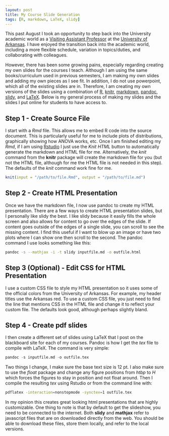 ```yaml
---
layout: post
title: My Course Slide Generation
tags: [R, markdown, LaTeX, slidy]
---
```


This past August I took an opportunity to step back into the University academic world as a [Visiting Assistant Professor](http://http://coehp.uark.edu/12216.php) at the [University of Arkansas](http://www.uark.edu).  I have enjoyed the transition back into the academic world, including a more flexible schedule, variation in topics/duties, and collaborating with colleagues.

However, there has been some growing pains, especially regarding creating my own slides for the courses I teach.  Although I am using the same books/curriculum used in previous semesters, I am making my own slides and adding my own pieces as I see fit.  In addition, I do not use powerpoint, which all of the existing slides are in.  Therefore, I am creating my own versions of the slides using a combination of [R](http://www.r-project.org/), [knitr](http://yihui.name/knitr/), [markdown](http://daringfireball.net/projects/markdown/), [pandoc](http://johnmacfarlane.net/pandoc/), [slidy](http://www.w3.org/Talks/Tools/Slidy2/), and [LaTeX](http://www.latex-project.org/).  Below is my general process of making my slides and the slides I put online for students to have access to.

## Step 1 - Create Source File
I start with a *Rmd* file.  This allows me to embed R code into the source document.  This is particularly useful for me to include plots of distributions, graphically showing how ANOVA works, etc.  Once I am finished editing my *Rmd*, if I am using [Rstudio](http://www.rstudio.com/) I just use the *Knit HTML* button to automatically generate the markdown and HTML file for me.  Alternatively, the *knit* command from the **knitr** package will create the markdown file for you (but not the HTML file, although for me the HTML file is not needed in this step).  The defaults of the *knit* command work fine for me.

```r
knit(input = "/path/to/file.Rmd", output = "/path/to/file.md")
```

## Step 2 - Create HTML Presentation
Once we have the markdown file, I now use pandoc to create my HTML presentation.  There are a few ways to create HTML presentation slides, but I personally like slidy the best.  I like slidy because it easily fills the whole screen and also allows for content to go over the edges of the slide.  If content goes outside of the edges of a single slide, you can scroll to see the missing content.  I find this useful if I want to blow up an image or have two plots where I can show one then scroll to the second.  The pandoc command I use looks something like this:  

```bash
pandoc -s --mathjax -i -t slidy inputfile.md -o outfile.html
```

## Step 3 (Optional) - Edit CSS for HTML Presentation
I use a custom CSS file to style my HTML presentation so it uses some of the official colors from the University of Arkansas.  For example, my header titles use the Arkansas red.  To use a custom CSS file, you just need to find the line that mentions CSS in the HTML file and change it to reflect your custom file.  The defaults look good, although perhaps slightly bland.

## Step 4 - Create pdf slides
I then create a different set of slides using LaTeX that I post on the blackboard site for each of my courses.  Pandoc is how I get the *tex* file to compile with LaTeX.  The command is very simple:

```r
pandoc -s inputfile.md -o outfile.tex
```

Two things I change, I make sure the base text size is 12 pt.  I also make sure to use the *float* package and change any figure positions from *htbp* to *H* which forces the figures to stay in position and not float around.  Then I compile the resulting *tex* using Rstudio or from the command line with:

```bash
pdflatex -interaction=nonstopmode -synctex=1 outfile.tex
```

In my opinion this creates great looking html presentations that are highly customizable.  One thing to note is that by default to get the slideshow, you need to be connected to the internet.  Both **slidy** and **mathjax** refer to javascript files that are on downloaded directly from the web.  You should be able to download these files, store them locally, and refer to the local versions.

